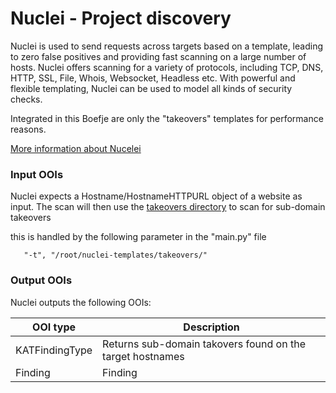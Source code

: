 # Nuclei - Project discovery

Nuclei is used to send requests across targets based on a template, leading to zero false positives
and providing fast scanning on a large number of hosts. Nuclei offers scanning for a variety of protocols,
including TCP, DNS, HTTP, SSL, File, Whois, Websocket, Headless etc. With powerful and flexible templating,
Nuclei can be used to model all kinds of security checks.

Integrated in this Boefje are only the "takeovers" templates for performance reasons.

[More information about Nucelei](https://github.com/projectdiscovery/nuclei)

### Input OOIs

Nuclei expects a Hostname/HostnameHTTPURL object of a website as input. The scan will then use the [takeovers directory](https://github.com/projectdiscovery/nuclei-templates/tree/main/takeovers)
to scan for sub-domain takeovers

this is handled by the following parameter in the "main.py" file

```
   "-t", "/root/nuclei-templates/takeovers/"
```

### Output OOIs

Nuclei outputs the following OOIs:

|OOI type|Description|
|---|---|
|KATFindingType|Returns sub-domain takovers found on the target hostnames|
|Finding|Finding|
